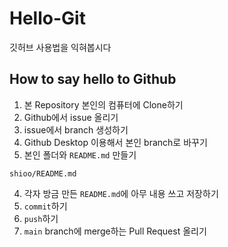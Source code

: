 # Hello-Git

깃허브 사용법을 익혀봅시다

## How to say hello to Github

1. 본 Repository 본인의 컴퓨터에 Clone하기
2. Github에서 issue 올리기
3. issue에서 branch 생성하기
4. Github Desktop 이용해서 본인 branch로 바꾸기
5. 본인 폴더와 `README.md` 만들기

```
shioo/README.md
```

4. 각자 방금 만든 `README.md`에 아무 내용 쓰고 저장하기
5. `commit`하기
6. `push`하기
7. `main` branch에 merge하는 Pull Request 올리기

